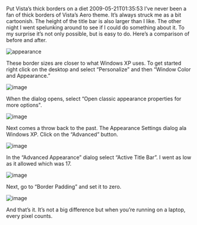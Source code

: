 Put Vista’s thick borders on a diet
2009-05-21T01:35:53
I’ve never been a fan of thick borders of Vista’s Aero theme. It’s always struck me as a bit cartoonish. The height of the title bar is also larger than I like. The other night I went spelunking around to see if I could do something about it. To my surprise it’s not only possible, but is easy to do. Here’s a comparison of before and after.

![appearance](http://mike-ward.net/content/images/blog/PutVistaonaDiet_126C3/appearance.jpg)

These border sizes are closer to what Windows XP uses. To get started right click on the desktop and select “Personalize” and then “Window Color and Appearance.”

![image](http://mike-ward.net/content/images/blog/PutVistaonaDiet_126C3/image.png)

When the dialog opens, select “Open classic appearance properties for more options".

![image](http://mike-ward.net/content/images/blog/PutVistaonaDiet_126C3/image_3.png)

Next comes a throw back to the past. The Appearance Settings dialog ala Windows XP. Click on the “Advanced” button.

![image](http://mike-ward.net/content/images/blog/PutVistaonaDiet_126C3/image_4.png)

In the “Advanced Appearance” dialog select “Active Title Bar”. I went as low as it allowed which was 17.

![image](http://mike-ward.net/content/images/blog/PutVistaonaDiet_126C3/image_5.png)

Next, go to “Border Padding” and set it to zero.

![image](http://mike-ward.net/content/images/blog/PutVistaonaDiet_126C3/image_6.png)

And that’s it. It’s not a big difference but when you’re running on a laptop, every pixel counts.
